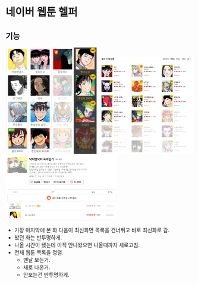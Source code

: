 # 네이버 웹툰 헬퍼

## 기능

<img src="./docs/weekdayList.png" width=250> <img src="./docs/weekday.png" width=250> <img src="./docs/list.png" width=300>

- 가장 마지막에 본 화 다음이 최신화면 목록을 건너뛰고 바로 최신화로 감.
- 봤던 화는 반투명하게.
- 나올 시간이 됐는데 아직 안나왔으면 나올때까지 새로고침.
- 전체 웹툰 목록을 정렬.
  - 맨날 보는거.
  - 새로 나온거.
  - 안보는건 반투명하게.

